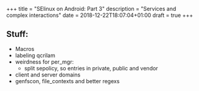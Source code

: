 +++
title = "SElinux on Android: Part 3"
description = "Services and complex interactions"
date = 2018-12-22T18:07:04+01:00
draft = true
+++

## Stuff:
- Macros
- labeling qcrilam
- weirdness for per_mgr:
  - split sepolicy, so entries in private, public and vendor
- client and server domains
- genfscon, file_contexts and better regexs
